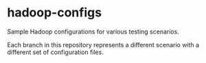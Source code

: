 hadoop-configs
==============

Sample Hadoop configurations for various testing scenarios.

Each branch in this repository represents a different scenario with a different
set of configuration files.

